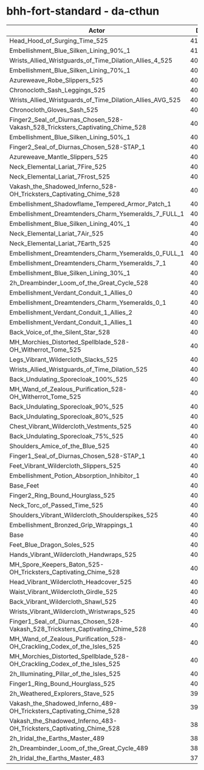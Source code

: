 # bhh-fort-standard - da-cthun
| Actor | DPS | Increase |
|---|:---:|:---:|
|Head_Hood_of_Surging_Time_525|418773|3.90%|
|Embellishment_Blue_Silken_Lining_90%_1|411090|1.99%|
|Wrists_Allied_Wristguards_of_Time_Dilation_Allies_4_525|409587|1.62%|
|Embellishment_Blue_Silken_Lining_70%_1|409361|1.56%|
|Azureweave_Robe_Slippers_525|408891|1.44%|
|Chronocloth_Sash_Leggings_525|408427|1.33%|
|Wrists_Allied_Wristguards_of_Time_Dilation_Allies_AVG_525|408120|1.25%|
|Chronocloth_Gloves_Sash_525|407984|1.22%|
|Finger2_Seal_of_Diurnas_Chosen_528-Vakash_528_Tricksters_Captivating_Chime_528|407691|1.15%|
|Embellishment_Blue_Silken_Lining_50%_1|407574|1.12%|
|Finger2_Seal_of_Diurnas_Chosen_528-STAP_1|407555|1.11%|
|Azureweave_Mantle_Slippers_525|407538|1.11%|
|Neck_Elemental_Lariat_7Fire_525|406992|0.97%|
|Neck_Elemental_Lariat_7Frost_525|406951|0.96%|
|Vakash_the_Shadowed_Inferno_528-OH_Tricksters_Captivating_Chime_528|406804|0.93%|
|Embellishment_Shadowflame_Tempered_Armor_Patch_1|406778|0.92%|
|Embellishment_Dreamtenders_Charm_Ysemeralds_7_FULL_1|406755|0.91%|
|Embellishment_Blue_Silken_Lining_40%_1|406552|0.86%|
|Neck_Elemental_Lariat_7Air_525|406481|0.85%|
|Neck_Elemental_Lariat_7Earth_525|406451|0.84%|
|Embellishment_Dreamtenders_Charm_Ysemeralds_0_FULL_1|406244|0.79%|
|Embellishment_Dreamtenders_Charm_Ysemeralds_7_1|405853|0.69%|
|Embellishment_Blue_Silken_Lining_30%_1|405780|0.67%|
|2h_Dreambinder_Loom_of_the_Great_Cycle_528|405542|0.61%|
|Embellishment_Verdant_Conduit_1_Allies_0|405118|0.51%|
|Embellishment_Dreamtenders_Charm_Ysemeralds_0_1|404996|0.48%|
|Embellishment_Verdant_Conduit_1_Allies_2|404958|0.47%|
|Embellishment_Verdant_Conduit_1_Allies_1|404886|0.45%|
|Back_Voice_of_the_Silent_Star_528|404511|0.36%|
|MH_Morchies_Distorted_Spellblade_528-OH_Witherrot_Tome_525|404293|0.30%|
|Legs_Vibrant_Wildercloth_Slacks_525|404248|0.29%|
|Wrists_Allied_Wristguards_of_Time_Dilation_525|404196|0.28%|
|Back_Undulating_Sporecloak_100%_525|404073|0.25%|
|MH_Wand_of_Zealous_Purification_528-OH_Witherrot_Tome_525|404025|0.24%|
|Back_Undulating_Sporecloak_90%_525|403942|0.22%|
|Back_Undulating_Sporecloak_80%_525|403800|0.18%|
|Chest_Vibrant_Wildercloth_Vestments_525|403779|0.18%|
|Back_Undulating_Sporecloak_75%_525|403666|0.15%|
|Shoulders_Amice_of_the_Blue_525|403628|0.14%|
|Finger1_Seal_of_Diurnas_Chosen_528-STAP_1|403483|0.10%|
|Feet_Vibrant_Wildercloth_Slippers_525|403449|0.09%|
|Embellishment_Potion_Absorption_Inhibitor_1|403401|0.08%|
|Base_Feet|403330|0.06%|
|Finger2_Ring_Bound_Hourglass_525|403323|0.06%|
|Neck_Torc_of_Passed_Time_525|403235|0.04%|
|Shoulders_Vibrant_Wildercloth_Shoulderspikes_525|403222|0.04%|
|Embellishment_Bronzed_Grip_Wrappings_1|403074|0.00%|
|Base|403069|0.00%|
|Feet_Blue_Dragon_Soles_525|403026|-0.01%|
|Hands_Vibrant_Wildercloth_Handwraps_525|403004|-0.02%|
|MH_Spore_Keepers_Baton_525-OH_Tricksters_Captivating_Chime_528|402975|-0.02%|
|Head_Vibrant_Wildercloth_Headcover_525|402927|-0.04%|
|Waist_Vibrant_Wildercloth_Girdle_525|402880|-0.05%|
|Back_Vibrant_Wildercloth_Shawl_525|402872|-0.05%|
|Wrists_Vibrant_Wildercloth_Wristwraps_525|402417|-0.16%|
|Finger1_Seal_of_Diurnas_Chosen_528-Vakash_528_Tricksters_Captivating_Chime_528|402106|-0.24%|
|MH_Wand_of_Zealous_Purification_528-OH_Crackling_Codex_of_the_Isles_525|401853|-0.30%|
|MH_Morchies_Distorted_Spellblade_528-OH_Crackling_Codex_of_the_Isles_525|401785|-0.32%|
|2h_Illuminating_Pillar_of_the_Isles_525|400188|-0.71%|
|Finger1_Ring_Bound_Hourglass_525|400114|-0.73%|
|2h_Weathered_Explorers_Stave_525|399496|-0.89%|
|Vakash_the_Shadowed_Inferno_489-OH_Tricksters_Captivating_Chime_528|390574|-3.10%|
|Vakash_the_Shadowed_Inferno_483-OH_Tricksters_Captivating_Chime_528|388265|-3.67%|
|2h_Iridal_the_Earths_Master_489|381851|-5.26%|
|2h_Dreambinder_Loom_of_the_Great_Cycle_489|381274|-5.41%|
|2h_Iridal_the_Earths_Master_483|379073|-5.95%|
